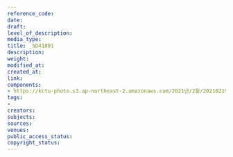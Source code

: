 ```yaml
---
reference_code: 
date: 
draft: 
level_of_description: 
media_type: 
title: _5D41891
description: 
weight: 
modified_at: 
created_at: 
link: 
components:
- https://kctu-photo.s3.ap-northeast-2.amazonaws.com/2021년/2월/20210219_백기완+선생+발인.영결식.하관/송승현/_5D41891.jpg
tags:
- 
creators: 
subjects: 
sources: 
venues: 
public_access_status: 
copyright_status: 
---
```

